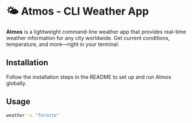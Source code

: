 # 🌤️ Atmos - CLI Weather App

**Atmos** is a lightweight command-line weather app that provides real-time weather information for any city worldwide. Get current conditions, temperature, and more—right in your terminal.

## Installation
Follow the installation steps in the README to set up and run Atmos globally.

## Usage
```bash
weather -c "Toronto"
